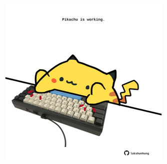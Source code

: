 <!-- built at 19/12/2023, 23:00:40 UTC -->
<p align="center">
  <img width="500" height="500" src="./ReadmeImage.svg">
</p>
